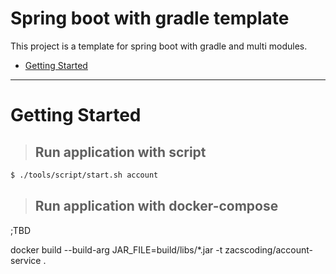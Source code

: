 # Spring boot with gradle template  
This project is a template for spring boot with gradle and multi modules.  

- [Getting Started](#Getting-Started)
  
---  

# Getting Started  

> ## Run application with script  

```bash
$ ./tools/script/start.sh account
```  

> ## Run application with docker-compose  
;TBD


docker build --build-arg JAR_FILE=build/libs/*.jar -t zacscoding/account-service .


